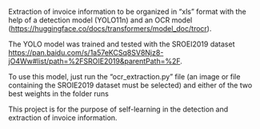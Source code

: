 Extraction of invoice information to be organized in “xls” format with the help of a detection model (YOLO11n) and an OCR model (https://huggingface.co/docs/transformers/model_doc/trocr).

The YOLO model was trained and tested with the SROEI2019 dataset https://pan.baidu.com/s/1a57eKCSq8SV8Njz8-jO4Ww#list/path=%2FSROIE2019&parentPath=%2F.

To use this model, just run the “ocr_extraction.py” file (an image or file containing the SROIE2019 dataset must be selected) and either of the two best weights in the folder runs

This project is for the purpose of self-learning in the detection and extraction of invoice information.  
